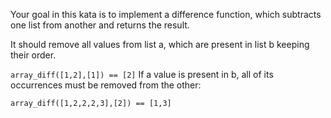 Your goal in this kata is to implement a difference function, which subtracts one list from another and returns the result.

It should remove all values from list a, which are present in list b keeping their order.

`array_diff([1,2],[1]) == [2]`
If a value is present in b, all of its occurrences must be removed from the other:

`array_diff([1,2,2,2,3],[2]) == [1,3]`
